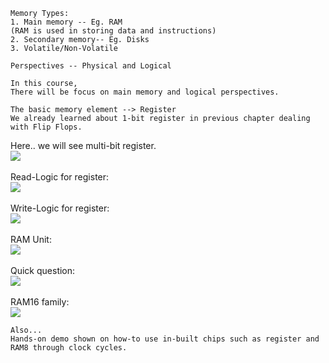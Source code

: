 ```
Memory Types:
1. Main memory -- Eg. RAM
(RAM is used in storing data and instructions)
2. Secondary memory-- Eg. Disks
3. Volatile/Non-Volatile
```
```
Perspectives -- Physical and Logical
```
```
In this course,
There will be focus on main memory and logical perspectives.
```
```
The basic memory element --> Register
We already learned about 1-bit register in previous chapter dealing with Flip Flops.
```
Here.. we will see multi-bit register. <br>
![](http://geekresearchlab.net/coursera/n2t/multi-intro.jpg)
<br><br>
Read-Logic for register: <br>
![](http://geekresearchlab.net/coursera/n2t/multi-read.jpg)
<br><br>
Write-Logic for register: <br>
![](http://geekresearchlab.net/coursera/n2t/multi-write.jpg)
<br><br>
RAM Unit: <br>
![](http://geekresearchlab.net/coursera/n2t/multi-ram-unit.jpg)
<br><br>
Quick question: <br>
![](http://geekresearchlab.net/coursera/n2t/multi-register-question.jpg)
<br><br>
RAM16 family: <br>
![](http://geekresearchlab.net/coursera/n2t/multi-ram16.jpg)
```
Also...
Hands-on demo shown on how-to use in-built chips such as register and RAM8 through clock cycles.
```
